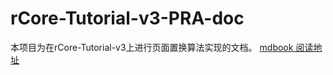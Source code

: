 # rCore-Tutorial-v3-PRA-doc

本项目为在rCore-Tutorial-v3上进行页面置换算法实现的文档。
[mdbook 阅读地址](https://clement5140.github.io/rCore-Tutorial-v3-PRA-doc/)
